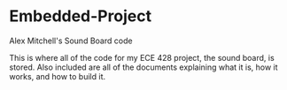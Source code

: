 # Embedded-Project
Alex Mitchell's Sound Board code


This is where all of the code for my ECE 428 project, the sound board, is stored. Also included are all of the documents explaining what it is, 
how it works, and how to build it.
